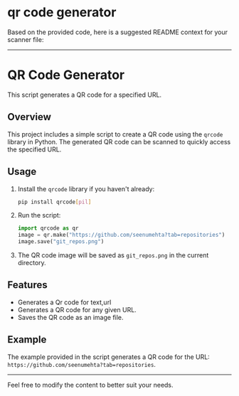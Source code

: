 # qr code generator
Based on the provided code, here is a suggested README context for your scanner file:

---

# QR Code Generator

This script generates a QR code for a specified URL.

## Overview

This project includes a simple script to create a QR code using the `qrcode` library in Python. The generated QR code can be scanned to quickly access the specified URL.

## Usage

1. Install the `qrcode` library if you haven't already:
    ```sh
    pip install qrcode[pil]
    ```

2. Run the script:
    ```python
    import qrcode as qr
    image = qr.make("https://github.com/seenumehta?tab=repositories")
    image.save("git_repos.png")
    ```

3. The QR code image will be saved as `git_repos.png` in the current directory.

## Features
- Generates a Qr code for text,url
- Generates a QR code for any given URL.
- Saves the QR code as an image file.

## Example

The example provided in the script generates a QR code for the URL: `https://github.com/seenumehta?tab=repositories`.

---

Feel free to modify the content to better suit your needs.
